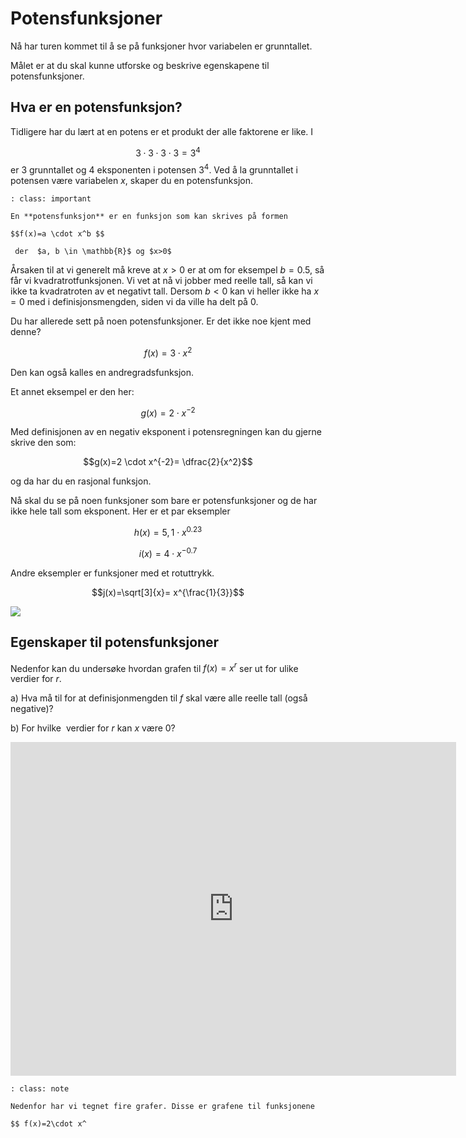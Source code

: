 # Potensfunksjoner

Nå har turen kommet til å se på funksjoner hvor variabelen er grunntallet.

Målet er at du skal kunne utforske og beskrive egenskapene til potensfunksjoner. 


## Hva er en potensfunksjon? 

Tidligere har du lært at en potens er et produkt der alle faktorene er like. I 

$$ 3 \cdot 3 \cdot 3 \cdot 3 = 3^4 $$
er $3$ grunntallet og $4$ eksponenten i potensen $3^4$. Ved å la grunntallet i potensen være variabelen $x$, skaper du en potensfunksjon.

```{admonition} Definisjon  
: class: important

En **potensfunksjon** er en funksjon som kan skrives på formen

$$f(x)=a \cdot x^b $$

 der  $a, b \in \mathbb{R}$ og $x>0$ 
```

Årsaken til at vi generelt må kreve at $x>0$ er at om for eksempel $b=0.5$, så får vi kvadratrotfunksjonen. Vi vet at nå vi jobber med reelle tall, så kan vi ikke ta kvadratroten av et negativt tall. Dersom $b<0$ kan vi heller ikke ha $x=0$ med i definisjonsmengden, siden vi da ville ha delt på 0. 

Du har allerede sett på noen potensfunksjoner. Er det ikke noe kjent med denne?

$$f(x)=3 \cdot x^2$$

Den kan også kalles en andregradsfunksjon.

Et annet eksempel er den her:

$$g(x)=2 \cdot x^{-2}$$

Med definisjonen av en negativ eksponent i potensregningen kan du gjerne skrive den som:

$$g(x)=2 \cdot x^{-2}= \dfrac{2}{x^2}$$

og da har du en rasjonal funksjon.

Nå skal du se på noen funksjoner som bare er potensfunksjoner og de har ikke hele tall som eksponent. Her er et par eksempler

$$h(x)=5,1 \cdot x^{0.23}$$

$$i(x)=4 \cdot x^{-0.7}$$

Andre eksempler er funksjoner med et rotuttrykk.

$$j(x)=\sqrt[3]{x}= x^{\frac{1}{3}}$$

![](/bilder/RootAndPowerFunctions.svg)

## Egenskaper til potensfunksjoner

Nedenfor kan du undersøke hvordan grafen til $f(x)=x^r$ ser ut for ulike verdier for $r$.

a) Hva må til for at definisjonmengden til $f$ skal være alle reelle tall (også negative)?</p>

b) For hvilke &nbsp;verdier for $r$ kan $x$ være 0?&nbsp;</p>

<p><iframe scrolling="no" src="https://www.geogebratube.org/material/iframe/id/mdstfqu3/width/713/height/534/border/888888/rc/false/ai/false/sdz/true/smb/false/stb/false/stbh/true/ld/false/sri/true/at/preferhtml5" width="713px" height="534px" style="border: 0px;"> </iframe></p>


```{admonition} Oppgave 
: class: note

Nedenfor har vi tegnet fire grafer. Disse er grafene til funksjonene

$$ f(x)=2\cdot x^

```